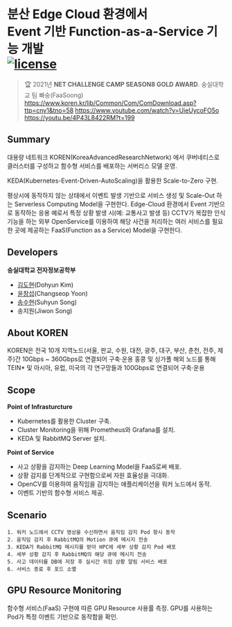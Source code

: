 # 분산 Edge Cloud 환경에서 <br/>Event 기반 Function-as-a-Service 기능 개발<br/>[![license](https://img.shields.io/github/license/dohyunKim12/FaaS-Soong.svg?style=flat-square)](https://github.com/dohyunKim12/FaaS-Soong/blob/master/LICENSE)

> :trophy: 2021년 **NET CHALLENGE CAMP SEASON8 GOLD AWARD**. 숭실대학교 팀 빠숭(FaaSoong)<br/> 
> https://www.koren.kr/lib/Common/Com/ComDownload.asp?ttp=cny1&tno=58 
> https://www.youtube.com/watch?v=UieUycoFO5o <br/> 
> https://youtu.be/4P43L8422RM?t=199

## Summary

대용량 네트워크 KOREN(KoreaAdvancedResearchNetwork) 에서 쿠버네티스로 클러스터를 구성하고 함수형 서비스를 배포하는 서버리스 모델 운영.

KEDA(Kubernetes-Event-Driven-AutoScaling)을 활용한 Scale-to-Zero 구현.

평상시에 동작하지 않는 상태에서 이벤트 발생 기반으로 서비스 생성 및 Scale-Out 하는 Serverless Computing Model을 구현한다. Edge-Cloud 환경에서 Event 기반으로 동작하는 응용 예로서 특정 상황 발생 시(예: 교통사고 발생 등) CCTV가 복잡한 인식기능을 하는 외부 OpenService를 이용하여 해당 사건을 처리하는 여러 서비스를 필요한 곳에 제공하는 FaaS(Function as a Service) Model을 구현한다.

## Developers

**숭실대학교 전자정보공학부**

-   [김도현](https://github.com/dohyunKim12)(Dohyun Kim)
-   [윤창섭](https://github.com/ryunchang)(Changseop Yoon)
-   [송수현](https://github.com/suhyunS123)(Suhyun Song)
-   송지원(Jiwon Song)

## About KOREN
KOREN은 전국 10개 지역노드(서울, 판교, 수원, 대전, 광주, 대구, 부산, 춘천, 전주, 제주)간 10Gbps ~ 360Gbps로 연결되어 구축·운용
홍콩 및 싱가폴 해외 노드를 통해 TEIN* 및 아시아, 유럽, 미국의 각 연구망들과 100Gbps로 연결되어 구축·운용


## Scope

**Point of Infrasturcture**

-   Kubernetes를 활용한 Cluster 구축.
-   Cluster Monitoring을 위해 Prometheus와 Grafana를 설치.
-   KEDA 및 RabbitMQ Server 설치.

**Point of Service**

-   사고 상황을 감지하는 Deep Learning Model을 FaaS로써 배포.
-   상황 감지를 단계적으로 구현함으로써 자원 효율성을 극대화.
-   OpenCV를 이용하여 움직임을 감지하는 애플리케이션을 워커 노드에서 동작.
-   이벤트 기반의 함수형 서비스 제공.

## Scenario

~~~
1. 워커 노드에서 CCTV 영상을 수신하면서 움직임 감지 Pod 항시 동작
2. 움직임 감지 후 RabbitMQ의 Motion 큐에 메시지 전송
3. KEDA가 RabbitMQ 메시지를 받아 HPC에 세부 상황 감지 Pod 배포
4. 세부 상황 감지 후 RabbitMQ의 해당 큐에 메시지 전송
5. 사고 데이터를 DB에 저장 후 실시간 위험 상황 알림 서비스 배포
6. 서비스 종료 후 포드 소멸
~~~


## GPU Resource Monitoring

함수형 서비스(FaaS) 구현에 따른 GPU Resource 사용률 측정.
GPU를 사용하는 Pod가 특정 이벤트 기반으로 동작함을 확인.

